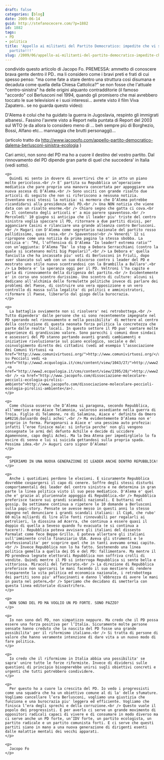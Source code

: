 ```yaml
---
draft: false
categories: [blog]
date: 2009-06-14
guid: http://stefanocecere.com/?p=1882
id: 1882
tags:
- PD
- politica
title: 'Appello ai militanti del Partito Democratico: impedite che vi sfascino il
  partito!!!'
slug: /2009/06/appello-ai-militanti-del-partito-democratico-impedite-che-vi-sfascino-il-partito/
---
```


condivido questo articolo di Jacopo Fo. PREMESSA: ammetto di conoscere brava gente dentro il PD.. ma li considero come i bravi preti e frati di cui spesso penso: "ma come fate a stare dentro una struttura così disumana e decaduta come quella della Chiesa Cattolica?" se non fosse che l'attuale "centro-sinistra" ha delle origini alquanto contradditorie (il famoso "accordo" col Berlusconi nel 1994, quando gli promisero che mai avrebbero toccato le sue televisioni e i suoi interessi… avrete visto il film Viva Zapatero.. se no guarda questo video):

D'Alema è colui che ha guidato la guerra in Jugoslavia, respinto gli immigrati albanesi.. Fassino l'avrete visto a Report nella puntata di Report del 2003 sul WTO (e da allora lo considero meno di … beh sempre più di Borghezio, Bossi, Alfano etc… mannaggia che brutti personaggi)…

<span style="font-weight: normal">(articolo tratto da </span>[<span style="font-weight: normal">http://www.jacopofo.com/appello-partito-democratico-dalema-berlusconi-sinistra-ecologia</span>](http://www.jacopofo.com/appello-partito-democratico-dalema-berlusconi-sinistra-ecologia) <span style="font-weight: normal">)</span>

<div class="node">
  <div class="content">
    <p>
      Cari amici, non sono del PD ma ho a cuore il destino del vostro partito. Dal rinnovamento del PD dipende gran parte di quel che succedera' in Italia (vedi sotto).
    </p>
    
    <p>
      Quindi mi sento in dovere di avvertirvi che e' in atto un piano molto pericoloso.<br /> E’ partita su Repubblica un’operazione mediatica che pare proprio una manovra concertata per appoggiare una nuova ascesa di D’Alema.<br /> Sono usciti con grande risalto due articoli di seguito che non si riferiscono a nessuna notizia. Inventano essi stessi la notizia: si mormora che D’Alema potrebbe ricandidarsi alla presidenza del PD.<br /> Una NON notizia che viene data con un risalto enorme.<br /> Chiaro segno che gatta ci cova.<br /> Il contenuto degli articoli e' a mio parere spaventoso.<br /> Mercoledi' 10 giugno si anticipa che il leader piu' triste del centro sinistra voglia spaccare il PD, ritornare a due partiti divisi, per agganciare Casini e rilanciare una grande alleanza contro Berlusconi.<br /> Magari con D'Alema come segretario nazionale del partito rosso pallidissimo, quasi rosa.<br /> Spaventoso!<br /> Venerdi' 12 si ripropone come una notizia da prima pagina la stessa sbobba. La notizia e': ”Pd, l'offensiva di D'Alema ‘Io leader? extrema ratio’” con un’aggiunta: D’Alema “Da' lo stop a Debora Serracchiani (contro la quale si scatenano molti big Popolari)”.<br /> La Debora e' quella fanciulla che ha incassato piu' voti di Berlusconi in Friuli, dopo aver sbancato sul web con un suo discorso contro i leader del PD e mostrato uno stile nuovo scontrandosi con la Brambilla a Ballaro'.<br /> La Debora e' la speranza oggi per il PD. Veltroni l’ha capito e parla di rinnovamento della dirigenza del partito.<br /> Evidentemente e' in corso uno scontro durissimo. Uno scontro di culture: alcuni si dedicano all'alchimia delle formulette politiche invece di parlare dei problemi del Paese, di costruire una vera opposizione e un vero controllo di massa sulla legalita' di politici e amministratori, riformare il Paese, liberarlo dal giogo della burocrazia.
    </p>
    
    <p>
      La battaglia ovviamente non si risolvera' nei retrobottega.<br /> Tutto dipendera' dalle persone che si sono recentemente impegnate nel PD sperando nel rinnovamento e nella possibilita' di mettere al centro della costruzione di questa neonata forza politica la concretezza che parte dalle realta' locali. In questo settore il PD puo' vantare molte esperienze di grandissimo valore. Sono parecchi i comuni dove sindaci e assessori del PD stanno portando avanti grandi cambiamenti e iniziative rivoluzionarie sul piano ecologico, sociale e del coinvolgimento diretto dei cittadini (vedi ad esempio l’associazione dei Comuni Virtuosi <a href="http://www.comunivirtuosi.org/">http://www.comunivirtuosi.org/</a>, su Peccioli vedi <a href="http://www2.ecquologia.it/cms/content/view/1043/27/">http://www2.ecquologia.it/cms/content/view/1043/27/</a> ,<a href="http://www2.ecquologia.it/cms/content/view/2395/28/">http://www2.ecquologia.it/cms/content/view/2395/28/</a>,<br /> <a href="http://www.jacopofo.com/dissociazione-molecolare-peccioli-ecologia-pirolisi-ambiente">http://www.jacopofo.com/dissociazione-molecolare-peccioli-ecologia-pirolisi-ambiente</a>).
    </p>
    
    <p>
      Come chiusa osservo che D’Alema si paragona, secondo Repubblica, all’omerico eroe Aiace Telamonio, valoroso assediante nella guerra di Troia. Figlio di Telamone, re di Salamina, Aiace e' definito da Omero &#8216;baluardo degli achei'.<br /> Ma evidentemente D’Alema non e' proprio in forma. Paragonarsi a Aiace e' una pessima auto profezia: infatti l’eroe finisce male: si infuria perche' non gli vengono consegnate le armi del defunto Achille e decide di uccidere Agamennone, capo degli Achei. Ma la Dea Atena per impedirglielo lo fa uscire di senno e lui si suicida gettandosi sulla propria spada. Pessima idea.<br /> Auguri caro signor D’Alema!
    </p>
    
    <p>
      SPERIAMO IN UNA NUOVA GENERAZIONE DI LEADER ANCHE DENTRO REPUBBLICA!
    </p>
    
    <p>
      Anche i quotidiani perdono le elezioni. E sicuramente Repubblica dovrebbe cospargersi il capo di cenere. Soffre degli stessi disturbi comportamentali dei leader del centro sinistra e ne determina in gran parte la linea politica visto il suo peso mediatico. D'Alema e' quel che e' grazie al pluriennale appoggio di Repubblica.<br /> Repubblica preferisce tacere sui grandi scandali nazionali. E buttarsi nel gossip. Da settimane continua a ripetere le 10 domande a Berlusconi sulla papi-story. Pensate se avesse messo in questi anni lo stesso impegno nel denunciare i grandi scandali italiani: il Cip6, che rubo' 60 mila miliardi di lire alle fonti rinnovabili per regalarli ai petrolieri, la diossina ad Acerra, che continua a essere quasi il doppio di quella a Seveso quando fu evacuata (e si continua a tacere!). Repubblica poteva avvisare gli italiani del dissesto Parmalat come fece Beppe Grillo. E poteva allertare gli italiani sull'imminente crollo finanziario USA. Aveva gli strumenti e le professionalita' per scoprire quel che in tanti avevamo ormai capito.<br /> Invece Repubblica non lo ha fatto. Sostenendo una linea politica gemella a quella dei DS e del PD: fallimentare. Ma mentre il PD prendeva legnate elettorali Repubblica non soffriva crolli di vendite. Quindi mentre il PD si interroga Repubblica si sente bella e vittoriosa. Miracoli del fatturato.<br /> La direzione di Repubblica preferisce non sporcarsi le mani facendo il suo mestiere di rendere trasparente la vita politica ed economica nazionale, i retrobottega dei partiti sono piu' affascinanti e danno l’ebbrezza di avere le mani in pasta nel potere…<br /> Speriamo che decidano di smetterla con questa linea editoriale disastrifera.
    </p>
    
    <p>
      NON SONO DEL PD MA VOGLIO UN PD FORTE. SONO PAZZO?
    </p>
    
    <p>
      Io non sono del PD, non simpatizzo neppure. Ma credo che il PD possa essere una forza positiva per l’Italia. Sicuramente molte persone sensate hanno creduto che la nascita del PD fosse una grande possibilita' per il riformismo italiano.<br /> Si tratta di persone di valore che hanno veramente intenzione di dare vita a un nuovo modo di fare politica.
    </p>
    
    <p>
      Io credo che il riformismo in Italia abbia una possibilita' se sapra' unire tutte le forze riformiste. Invece di dividersi sulle questioni di principio bisognerebbe unirsi sugli obiettivi concreti e urgenti che tutti potrebbero condividere.
    </p>
    
    <p>
      Per questo ho a cuore la crescita del PD. Io vedo i progressisti come una squadra che ha un obiettivo comune al di la' delle sfumature. Vogliamo cancellare l’era Berlusconi, vogliamo una giustizia che funziona e una burocrazia piu' leggera ed efficiente. Vogliamo che finisca l’era degli sprechi e della corruzione.<br /> Questo vuole il popolo dei progressisti. E per averlo ci serve un grande movimento di oppositori radicali capaci di vivere e di consumare in modo diverso ma ci serve anche un PD forte, un’IDV forte, un partito ecologista, un partito radicale e un partito comunista forti. E ci serve che questi partiti siano in mano a una nuova generazione di dirigenti esenti dalle malattie mentali dei vecchi apparati.
    </p>
    
    <p>
      Jacopo Fo
    </p>
  </div>
</div>